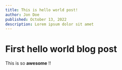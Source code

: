 ```yaml
---
title: This is hello world post!
author: Jon Doe
published: October 13, 2022
description: Lorem ipsum dolor sit amet
---
```


# First hello world blog post

This is so **awesome** !!

